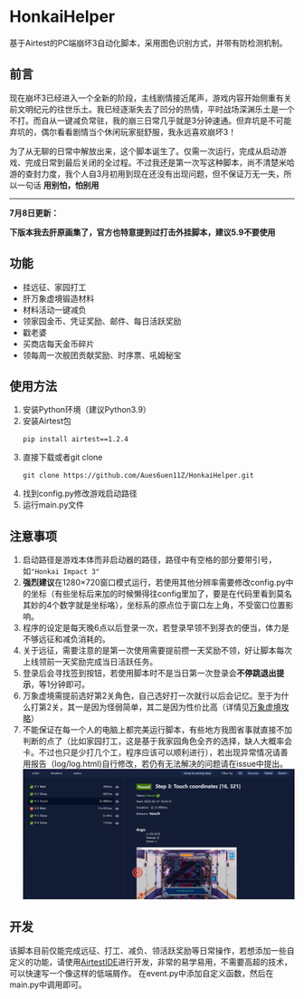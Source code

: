 # HonkaiHelper
基于Airtest的PC端崩坏3自动化脚本，采用图色识别方式，并带有防检测机制。

## 前言
现在崩坏3已经进入一个全新的阶段，主线剧情接近尾声，游戏内容开始侧重有关前文明纪元的往世乐土。我已经逐渐失去了凹分的热情，平时战场深渊乐土是一个不打。而自从一键减负常驻，我的崩三日常几乎就是3分钟速通。但弃坑是不可能弃坑的，偶尔看看剧情当个休闲玩家挺舒服，我永远喜欢崩坏3！

为了从无聊的日常中解放出来，这个脚本诞生了。仅需一次运行，完成从启动游戏、完成日常到最后关闭的全过程。不过我还是第一次写这种脚本，尚不清楚米哈游的查封力度，我个人自3月初用到现在还没有出现问题，但不保证万无一失，所以一句话 **用别怕，怕别用**

---
**7月8日更新：**

**下版本我去肝原画集了，官方也特意提到过打击外挂脚本，建议5.9不要使用**


## 功能
- 挂远征、家园打工
- 肝万象虚境锻造材料
- 材料活动一键减负
- 领家园金币、凭证奖励、邮件、每日活跃奖励
- 戳老婆
- 买商店每天金币碎片
- 领每周一次舰团贡献奖励、时序票、吼姆秘宝

## 使用方法
1. 安装Python环境（建议Python3.9）
2. 安装Airtest包
    ```
    pip install airtest==1.2.4
    ```
3. 直接下载或者git clone
    ```
    git clone https://github.com/Aues6uen11Z/HonkaiHelper.git 
    ```
4. 找到config.py修改游戏启动路径
5. 运行main.py文件

## 注意事项

1. 启动路径是游戏本体而非启动器的路径，路径中有空格的部分要带引号，如`"Honkai Impact 3"`
2. **强烈建议**在1280×720窗口模式运行，若使用其他分辨率需要修改config.py中的坐标（有些坐标后来加的时候懒得往config里加了，要是在代码里看到莫名其妙的4个数字就是坐标咯），坐标系的原点位于窗口左上角，不受窗口位置影响。
3. 程序的设定是每天晚6点以后登录一次，若登录早领不到芽衣的便当，体力是不够远征和减负消耗的。
4. 关于远征，需要注意的是第一次使用需要提前攒一天奖励不领，好让脚本每次上线领前一天奖励完成当日活跃任务。
5. 登录后会寻找签到按钮，若使用脚本时不是当日第一次登录会**不停跳退出提示**，等1分钟即可。
6. 万象虚境需提前选好第2关角色，自己选好打一次就行以后会记忆。至于为什么打第2关，其一是因为怪弱简单，其二是因为性价比高（详情见[万象虚境攻略](https://www.bilibili.com/video/BV1iG411W7YJ)）
7. 不能保证在每一个人的电脑上都完美运行脚本，有些地方我图省事就直接不加判断的点了（比如家园打工，这是基于我家园角色全齐的选择，缺人大概率会卡。不过也只是少打几个工，程序应该可以顺利进行），若出现异常情况请善用报告（log/log.html)自行修改，若仍有无法解决的问题请在issue中提出。
   ![网页报告](report.png)

## 开发

该脚本目前仅能完成远征、打工、减负、领活跃奖励等日常操作，若想添加一些自定义的功能，请使用[AirtestIDE](https://airtest.doc.io.netease.com)进行开发，非常的易学易用，不需要高超的技术，可以快速写一个像这样的低端屑作。 在event.py中添加自定义函数，然后在main.py中调用即可。
